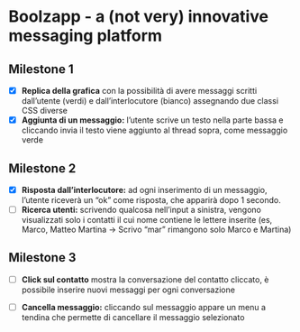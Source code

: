 # Boolzapp - a (not very) innovative messaging platform

## Milestone 1
- [X] **Replica della grafica** con la possibilità di avere messaggi scritti dall’utente (verdi) e dall’interlocutore (bianco) assegnando due classi CSS diverse
- [X] **Aggiunta di un messaggio:** l’utente scrive un testo nella parte bassa e cliccando invia il testo viene aggiunto al thread sopra, come messaggio verde
## Milestone 2
- [X] **Risposta dall’interlocutore:** ad ogni inserimento di un messaggio, l’utente riceverà un “ok” come risposta, che apparirà dopo 1 secondo.
- [ ] **Ricerca utenti:** scrivendo qualcosa nell’input a sinistra, vengono visualizzati solo i contatti il cui nome contiene le lettere inserite (es, Marco, Matteo Martina -> Scrivo “mar” rimangono solo Marco e Martina)
## Milestone 3
- [ ] **Click sul contatto** mostra la conversazione del contatto cliccato, è possibile inserire nuovi messaggi per ogni conversazione
- [ ] **Cancella messaggio:** cliccando sul messaggio appare un menu a tendina che permette di cancellare il messaggio selezionato

